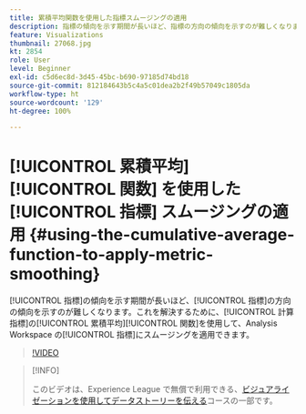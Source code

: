 ```yaml
---
title: 累積平均関数を使用した指標スムージングの適用
description: 指標の傾向を示す期間が長いほど、指標の方向の傾向を示すのが難しくなります。これを解決するために、計算指標の累積平均関数を使用して、Analysis Workspace の指標にスムージングを適用できます。
feature: Visualizations
thumbnail: 27068.jpg
kt: 2854
role: User
level: Beginner
exl-id: c5d6ec8d-3d45-45bc-b690-97185d74bd18
source-git-commit: 812184643b5c4a5c01dea2b2f49b57049c1805da
workflow-type: ht
source-wordcount: '129'
ht-degree: 100%

---
```


# [!UICONTROL 累積平均] [!UICONTROL 関数] を使用した [!UICONTROL 指標] スムージングの適用 {#using-the-cumulative-average-function-to-apply-metric-smoothing}

[!UICONTROL 指標]の傾向を示す期間が長いほど、[!UICONTROL 指標]の方向の傾向を示すのが難しくなります。これを解決するために、[!UICONTROL 計算指標]の[!UICONTROL 累積平均][!UICONTROL 関数]を使用して、Analysis Workspace の[!UICONTROL 指標]にスムージングを適用できます。

>[!VIDEO](https://video.tv.adobe.com/v/27068/?quality=12&learn=on)

>[!INFO]
>
> このビデオは、Experience League で無償で利用できる、[ビジュアライゼーションを使用してデータストーリーを伝える](https://experienceleague.adobe.com/?recommended=Analytics-U-1-2021.1.visualizations&amp;lang=ja)コースの一部です。
